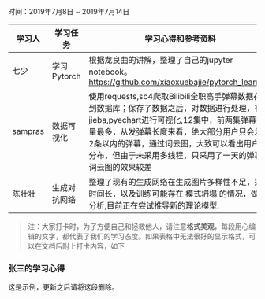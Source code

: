 时间：2019年7月8日 ~ 2019年7月14日

学习人|学习任务|学习心得和参考资料
------ | ------ | ------ 
七少 | 学习 Pytorch | 根据龙良曲的讲解，整理了自己的jupyter notebook。 https://github.com/xiaoxuebajie/pytorch_learning 
sampras | 数据可视化| 使用requests,sb4爬取Bilibili全职高手弹幕数据存储到数据库；保存了数据之后，对数据进行处理，在用jieba,pyechart进行可视化,12集中，前两集弹幕数量最多，从发弹幕长度来看，绝大部分用户只会发送2条以内的弹幕，通过词云图，大致可以看出用户的分布，但由于未采用多线程，只采用了一天的弹幕，词云图的效果较差
陈壮壮 | 生成对抗网络 | 整理了现有的生成网络在生成图片多样性不足，运行时间长，以及训练可能存在 模式坍塌 的情况，做了分析,目前正在尝试推导新的理论模型.

> 注：大家打卡时，为了方便自己和拯救他人，请注意**格式美观**，每段用心编辑的文字，都代表了我们的学习态度。如果表格中无法很好的显示格式，可以在文档后附上打卡内容，如下

### 张三的学习心得
这是示例，更新之后请将这段删除。
